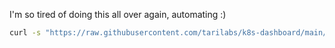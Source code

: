 I'm so tired of doing this all over again, automating :)

```bash
curl -s "https://raw.githubusercontent.com/tarilabs/k8s-dashboard/main/enable-dashboard.sh" | bash
```
